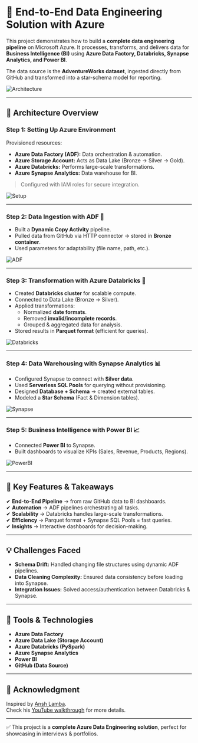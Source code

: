 # 🚀 End-to-End Data Engineering Solution with Azure

This project demonstrates how to build a **complete data engineering pipeline** on Microsoft Azure. It processes, transforms, and delivers data for **Business Intelligence (BI)** using **Azure Data Factory, Databricks, Synapse Analytics, and Power BI**.  

The data source is the **AdventureWorks dataset**, ingested directly from GitHub and transformed into a star-schema model for reporting.  

![Architecture]()

---

## 🔹 Architecture Overview

### **Step 1: Setting Up Azure Environment**
Provisioned resources:
- **Azure Data Factory (ADF):** Data orchestration & automation.  
- **Azure Storage Account:** Acts as Data Lake (Bronze → Silver → Gold).  
- **Azure Databricks:** Performs large-scale transformations.  
- **Azure Synapse Analytics:** Data warehouse for BI.  

> Configured with IAM roles for secure integration.  

![Setup](archieve/resource-groups.png)

---

### **Step 2: Data Ingestion with ADF** 🚀
- Built a **Dynamic Copy Activity** pipeline.  
- Pulled data from GitHub via HTTP connector → stored in **Bronze container**.  
- Used parameters for adaptability (file name, path, etc.).  

![ADF]()

---

### **Step 3: Transformation with Azure Databricks** 🔄
- Created **Databricks cluster** for scalable compute.  
- Connected to Data Lake (Bronze → Silver).  
- Applied transformations:  
  - Normalized **date formats**.  
  - Removed **invalid/incomplete records**.  
  - Grouped & aggregated data for analysis.  
- Stored results in **Parquet format** (efficient for queries).  

![Databricks]()

---

### **Step 4: Data Warehousing with Synapse Analytics** 📊
- Configured Synapse to connect with **Silver data**.  
- Used **Serverless SQL Pools** for querying without provisioning.  
- Designed **Database + Schema** → created external tables.  
- Modeled a **Star Schema** (Fact & Dimension tables).  

![Synapse](https://github.com/user-attachments/assets/ce425f1d-dcd9-4b99-85d1-acbbc9e50d82)

---

### **Step 5: Business Intelligence with Power BI** 📈
- Connected **Power BI** to Synapse.  
- Built dashboards to visualize KPIs (Sales, Revenue, Products, Regions).  

![PowerBI](https://github.com/user-attachments/assets/a195d455-5889-4042-b144-bfe89f4260ee)

---

## 🌟 Key Features & Takeaways
✔ **End-to-End Pipeline** → from raw GitHub data to BI dashboards.  
✔ **Automation** → ADF pipelines orchestrating all tasks.  
✔ **Scalability** → Databricks handles large-scale transformations.  
✔ **Efficiency** → Parquet format + Synapse SQL Pools = fast queries.  
✔ **Insights** → Interactive dashboards for decision-making.  

---

## 💡 Challenges Faced
- **Schema Drift:** Handled changing file structures using dynamic ADF pipelines.  
- **Data Cleaning Complexity:** Ensured data consistency before loading into Synapse.  
- **Integration Issues:** Solved access/authentication between Databricks & Synapse.  

---

## 📌 Tools & Technologies
- **Azure Data Factory**  
- **Azure Data Lake (Storage Account)**  
- **Azure Databricks (PySpark)**  
- **Azure Synapse Analytics**  
- **Power BI**  
- **GitHub (Data Source)**  

---

## 🙌 Acknowledgment
Inspired by [Ansh Lamba](https://github.com/anshlambagit).  
Check his [YouTube walkthrough](https://www.youtube.com/watch?v=0GTZ-12hYtU&t=15907s&ab_channel=AnshLamba) for more details.  

---

✅ This project is a **complete Azure Data Engineering solution**, perfect for showcasing in interviews & portfolios.
